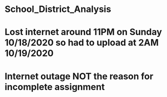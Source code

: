 # School_District_Analysis
#
# Lost internet around 11PM on Sunday 10/18/2020 so had to upload at 2AM 10/19/2020
# Internet outage NOT the reason for incomplete assignment
#
